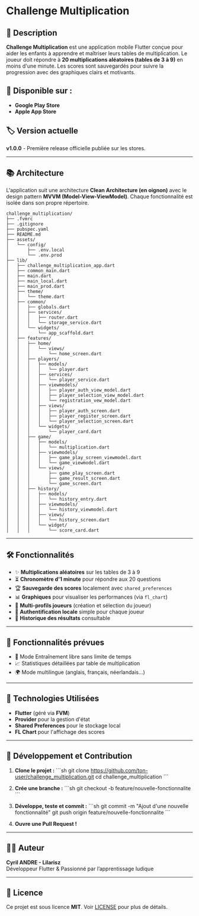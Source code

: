 
# Challenge Multiplication

## 🌟 Description
**Challenge Multiplication** est une application mobile Flutter conçue pour aider les enfants à apprendre et maîtriser leurs tables de multiplication. Le joueur doit répondre à **20 multiplications aléatoires (tables de 3 à 9)** en moins d'une minute. Les scores sont sauvegardés pour suivre la progression avec des graphiques clairs et motivants.

## 📱 Disponible sur :
- **Google Play Store**
- **Apple App Store**

## 🏷 Version actuelle
**v1.0.0** - Première release officielle publiée sur les stores.

---

## 📚 Architecture

L'application suit une architecture **Clean Architecture (en oignon)** avec le design pattern **MVVM (Model-View-ViewModel)**. Chaque fonctionnalité est isolée dans son propre répertoire.


```plaintext
challenge_multiplication/
├── .fvmrc
├── .gitignore
├── pubspec.yaml
├── README.md
├── assets/
│   └── config/
│       ├── .env.local
│       └── .env.prod
├── lib/
│   ├── challenge_multiplication_app.dart
│   ├── common_main.dart
│   ├── main.dart
│   ├── main_local.dart
│   ├── main_prod.dart
│   ├── theme/
│   │   └── theme.dart
│   ├── common/
│   │   ├── globals.dart
│   │   ├── services/
│   │   │   ├── router.dart
│   │   │   └── storage_service.dart
│   │   └── widgets/
│   │       └── app_scaffold.dart
│   ├── features/
│   │   ├── home/
│   │   │   └── views/
│   │   │       └── home_screen.dart
│   │   ├── players/
│   │   │   ├── models/
│   │   │   │   └── player.dart
│   │   │   ├── services/
│   │   │   │   └── player_service.dart
│   │   │   ├── viewmodels/
│   │   │   │   ├── player_auth_view_model.dart
│   │   │   │   ├── player_selection_view_model.dart
│   │   │   │   └── registration_vew_model.dart
│   │   │   ├── views/
│   │   │   │   ├── player_auth_screen.dart
│   │   │   │   ├── player_register_screen.dart
│   │   │   │   └── player_selection_screen.dart
│   │   │   └── widgets/
│   │   │       └── player_card.dart
│   │   ├── game/
│   │   │   ├── models/
│   │   │   │   └── multiplication.dart
│   │   │   ├── viewmodels/
│   │   │   │   ├── game_play_screen_viewmodel.dart
│   │   │   │   └── game_viewmodel.dart
│   │   │   └── views/
│   │   │       ├── game_play_screen.dart
│   │   │       ├── game_result_screen.dart
│   │   │       └── game_screen.dart
│   │   ├── history/
│   │   │   ├── models/
│   │   │   │   └── history_entry.dart
│   │   │   ├── viewmodels/
│   │   │   │   └── history_viewmodel.dart
│   │   │   ├── views/
│   │   │   │   └── history_screen.dart
│   │   │   └── widget/
│   │   │       └── score_card.dart
```

---

## 🛠 Fonctionnalités

- ✨ **Multiplications aléatoires** sur les tables de 3 à 9
- ⏳ **Chronomètre d'1 minute** pour répondre aux 20 questions
- 🏆 **Sauvegarde des scores** localement avec `shared_preferences`
- 📊 **Graphiques** pour visualiser les performances (via `fl_chart`)
- 👤 **Multi-profils joueurs** (création et sélection du joueur)
- 🔐 **Authentification locale** simple pour chaque joueur
- 💾 **Historique des résultats** consultable

---

## 🔮 Fonctionnalités prévues
- 🎯 Mode Entraînement libre sans limite de temps
- 📈 Statistiques détaillées par table de multiplication
- 🌍 Mode multilingue (anglais, français, néerlandais…)

---

## 🌟 Technologies Utilisées
- **Flutter** (géré via **FVM**)
- **Provider** pour la gestion d'état
- **Shared Preferences** pour le stockage local
- **FL Chart** pour l'affichage des scores

---

## 🚀 Développement et Contribution

1. **Clone le projet :**
   \`\`\`sh
   git clone https://github.com/ton-user/challenge_multiplication.git
   cd challenge_multiplication
   \`\`\`

2. **Crée une branche :**
   \`\`\`sh
   git checkout -b feature/nouvelle-fonctionnalite
   \`\`\`

3. **Développe, teste et commit :**
   \`\`\`sh
   git commit -m "Ajout d'une nouvelle fonctionnalité"
   git push origin feature/nouvelle-fonctionnalite
   \`\`\`

4. **Ouvre une Pull Request !**

---

## 👨‍💻 Auteur
**Cyril ANDRE - Lilarisz**  
Développeur Flutter & Passionné par l’apprentissage ludique

---

## 📜 Licence
Ce projet est sous licence **MIT**. Voir [LICENSE](https://opensource.org/licenses/MIT) pour plus de détails.
